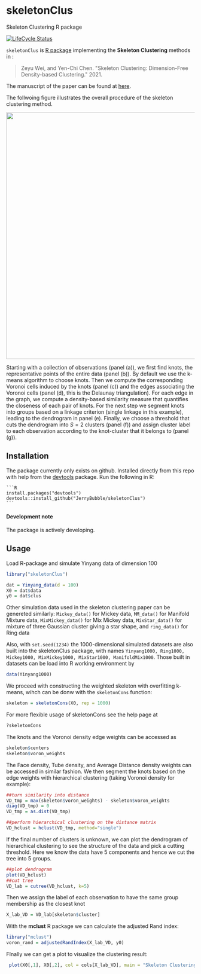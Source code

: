# skeletonClus

Skeleton Clustering R package

[![LifeCycle Status](https://img.shields.io/badge/lifecycle-maturing-blue.svg)](https://deploy-preview-81--tidyverse-org.netlify.com/lifecycle/#maturing)


`skeletonClus` is [R package](https://www.r-project.org/package) implementing the **Skeleton Clustering** methods in : 
> Zeyu Wei, and Yen-Chi Chen. "Skeleton Clustering: Dimension-Free Density-based Clustering." 2021.

The manuscript of the paper can be found at [here](https://arxiv.org/abs/2104.10770).


The follwoing figure illustrates the overall procedure of the skeleton clustering method.
<div style = "text-align:center" align="center"> <img src="https://jerrybubble.github.io/images/skeletonWorkFlow.jpg" width = "660"/> </div>

Starting with a collection of observations (panel (a)),
we first find knots, the representative points of the entire data (panel (b)). By default we use the k-means algorithm to choose knots. 
Then we compute the corresponding Voronoi cells induced by the knots (panel (c))
and the edges associating the Voronoi cells (panel (d), this is the Delaunay triangulation). 
For each edge in the graph, we compute a density-based similarity measure that quantifies the closeness of each pair of knots.
For the next step we segment knots into groups based on a linkage criterion (single linkage in this example), leading to the dendrogram in panel (e). 
Finally, we choose a threshold that cuts the dendrogram into $S = 2$ clusters (panel (f))
and assign cluster label to each observation according to the knot-cluster that it belongs to (panel (g)).


## Installation 
The package currently only exists on github. Installed directly from this repo with help from the [devtools](https://github.com/hadley/devtools) package. Run the following in R:

	```R
	install.packages("devtools")
	devtools::install_github("JerryBubble/skeletonClus") 
	```
	
#### Development note 

The package is actively developing.

## Usage 

Load R-package and simulate Yinyang data of dimension 100
```R
library("skeletonClus")

dat = Yinyang_data(d = 100)
X0 = dat$data
y0 = dat$clus
```
Other simulation data used in the skeleton clustering paper can be genereted similarly: `Mickey_data()` for Mickey data, `MM_data()` for Manifold Mixture data, `MixMickey_data()` for Mix Mickey data, `MixStar_data()` for mixture of three Gaussian cluster giving a star shape, and `ring_data()` for Ring data

Also, with `set.seed(1234)` the 1000-dimensional simulated datasets are also built into the skeletonClus package, with names `Yinyang1000, Ring1000, Mickey1000, MixMickey1000, MixStar1000, ManifoldMix1000`. Those built in datasets can be load into R working environment by
```R
data(Yinyang1000)
```

We proceed with constructing the weighted skeleton with overfitting k-means, wihch can be donw with the `skeletonCons` function:
```R
skeleton = skeletonCons(X0, rep = 1000)
```

For more flexible usage of skeletonCons see the help page at
```R
?skeletonCons
```
The knots and the Voronoi density edge weights can be accessed as
```R
skeleton$centers
skeleton$voron_weights
```
The Face density, Tube density, and Average Distance density weights can be accessed in similar fashion. We then segment the knots based on the edge weights with hierarchical clustering (taking Voronoi density for example):

```R
##turn similarity into distance
VD_tmp = max(skeleton$voron_weights) - skeleton$voron_weights 
diag(VD_tmp) = 0
VD_tmp = as.dist(VD_tmp)

##perform hierarchical clustering on the distance matrix
VD_hclust = hclust(VD_tmp, method="single")
```
If the final number of clusters is unknown, we can plot the dendrogram of hierarchical clustering to see the structure of the data and pick a cutting threshold. Here we know the data have 5 components and hence we cut the tree into 5 groups.
```R
##plot dendrogram
plot(VD_hclust)
##cut tree 
VD_lab = cutree(VD_hclust, k=5)

```

Then we assign the label of each observation to have the same group membership as the closest knot

```R
X_lab_VD = VD_lab[skeleton$cluster]
```
With the __mclust__ R package we can calculate the adjusted Rand index:
```R
library("mclust")
voron_rand = adjustedRandIndex(X_lab_VD, y0)
```
FInally we can get a plot to visualize the clustering result:

```R
 plot(X0[,1], X0[,2], col = cols[X_lab_VD], main = "Skeleton Clustering with Voronoi Density", xlab = "X", ylab = "Y", cex.main=1.5)
```
